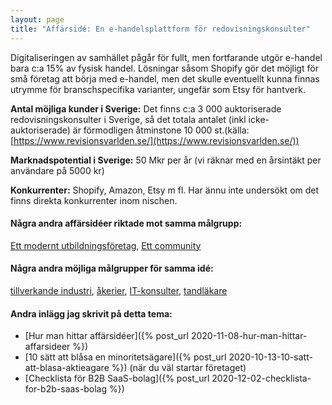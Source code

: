 ```yaml
---
layout: page
title: "Affärsidé: En e-handelsplattform för redovisningskonsulter"
---
```

Digitaliseringen av samhället pågår för fullt, men fortfarande utgör e-handel bara c:a 15% av fysisk handel. Lösningar såsom Shopify gör det möjligt för små företag att börja med e-handel, men det skulle eventuellt kunna finnas utrymme för branschspecifika varianter, ungefär som Etsy för hantverk.

**Antal möjliga kunder i Sverige:** Det finns c:a 3 000 auktoriserade redovisningskonsulter i Sverige, så det totala antalet (inkl icke-auktoriserade) är förmodligen åtminstone 10 000 st.(källa: [https://www.revisionsvarlden.se/](https://www.revisionsvarlden.se/))

**Marknadspotential i Sverige:** 50 Mkr per år (vi räknar med en årsintäkt per användare på 5000 kr)

**Konkurrenter:** Shopify, Amazon, Etsy m fl. Har ännu inte undersökt om det finns direkta konkurrenter inom nischen.

#### Några andra affärsidéer riktade mot samma målgrupp:
[Ett modernt utbildningsföretag](/affarsideer/ett-modernt-utbildningsforetag-riktat-mot-redovisningskonsulter/), [Ett community](/affarsideer/ett-community-for-redovisningskonsulter/)


#### Några andra möjliga målgrupper för samma idé:
[tillverkande industri](/affarsideer/en-e-handelsplattform-for-tillverkande-industri/), [åkerier](/affarsideer/en-e-handelsplattform-for-akerier/), [IT-konsulter](/affarsideer/en-e-handelsplattform-for-it-konsulter/), [tandläkare](/affarsideer/en-e-handelsplattform-for-tandlakare/)

#### Andra inlägg jag skrivit på detta tema:
- [Hur man hittar affärsidéer]({% post_url 2020-11-08-hur-man-hittar-affarsideer %})
- [10 sätt att blåsa en minoritetsägare]({% post_url 2020-10-13-10-satt-att-blasa-aktieagare %}) (när du väl startar företaget)
- [Checklista för B2B SaaS-bolag]({% post_url 2020-12-02-checklista-for-b2b-saas-bolag %})

